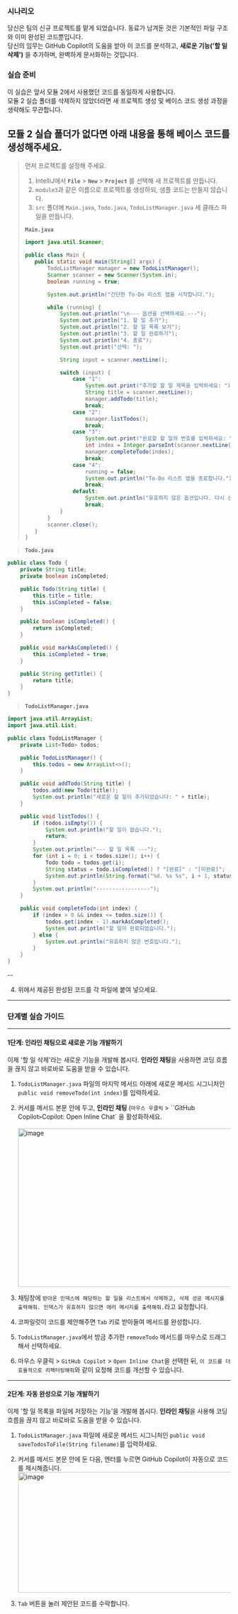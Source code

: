 ### 시나리오

당신은 팀의 신규 프로젝트를 맡게 되었습니다. 동료가 남겨둔 것은 기본적인 파일 구조와 이미 완성된 코드뿐입니다.   
당신의 임무는 GitHub Copilot의 도움을 받아 이 코드를 분석하고,  **새로운 기능('할 일 삭제')** 을 추가하며, 완벽하게 문서화하는 것입니다.  

### 실습 준비

이 실습은 앞서 모듈 2에서 사용했던 코드를 동일하게 사용합니다.  
모듈 2 실습 폴더를 삭제하지 않았더라면 새 프로젝트 생성 및 베이스 코드 생성 과정을 생략해도 무관합니다.  

모듈 2 실습 폴더가 없다면 아래 내용을 통해 베이스 코드를 생성해주세요.  
--

>먼저 프로젝트를 설정해 주세요.  
>
>1.  IntelliJ에서 **`File`** >  **`New`**  >  **`Project`** 를 선택해 새 프로젝트를 만듭니다.
>2.  `module3`과 같은 이름으로 프로젝트를 생성하되, 샘플 코드는 만들지 않습니다.
>3.  `src` 폴더에 `Main.java`, `Todo.java`, `TodoListManager.java` 세 클래스 파일을 만듭니다.
>     
>**`Main.java`**
>```java
>import java.util.Scanner;
>
>public class Main {
>    public static void main(String[] args) {
>        TodoListManager manager = new TodoListManager();
>        Scanner scanner = new Scanner(System.in);
>        boolean running = true;
>
>        System.out.println("간단한 To-Do 리스트 앱을 시작합니다.");
>
>        while (running) {
>            System.out.println("\n--- 옵션을 선택하세요 ---");
>            System.out.println("1. 할 일 추가");
>            System.out.println("2. 할 일 목록 보기");
>            System.out.println("3. 할 일 완료하기");
>            System.out.println("4. 종료");
>            System.out.print("선택: ");
>
>            String input = scanner.nextLine();
>
>            switch (input) {
>                case "1":
>                    System.out.print("추가할 할 일 제목을 입력하세요: ");
>                    String title = scanner.nextLine();
>                    manager.addTodo(title);
>                    break;
>                case "2":
>                    manager.listTodos();
>                    break;
>                case "3":
>                    System.out.print("완료할 할 일의 번호를 입력하세요: ");
>                    int index = Integer.parseInt(scanner.nextLine());
>                    manager.completeTodo(index);
>                    break;
>                case "4":
>                    running = false;
>                    System.out.println("To-Do 리스트 앱을 종료합니다.");
>                    break;
>                default:
>                    System.out.println("유효하지 않은 옵션입니다. 다시 선택해주세요.");
>                    break;
>            }
>        }
>        scanner.close();
>    }
>}
>```
  
>**`Todo.java`**  
```java
public class Todo {
    private String title;
    private boolean isCompleted;

    public Todo(String title) {
        this.title = title;
        this.isCompleted = false;
    }

    public boolean isCompleted() {
        return isCompleted;
    }

    public void markAsCompleted() {
        this.isCompleted = true;
    }

    public String getTitle() {
        return title;
    }
}
```
>**`TodoListManager.java`**  
```java
import java.util.ArrayList;
import java.util.List;

public class TodoListManager {
    private List<Todo> todos;

    public TodoListManager() {
        this.todos = new ArrayList<>();
    }

    public void addTodo(String title) {
        todos.add(new Todo(title));
        System.out.println("새로운 할 일이 추가되었습니다: " + title);
    }

    public void listTodos() {
        if (todos.isEmpty()) {
            System.out.println("할 일이 없습니다.");
            return;
        }
        System.out.println("--- 할 일 목록 ---");
        for (int i = 0; i < todos.size(); i++) {
            Todo todo = todos.get(i);
            String status = todo.isCompleted() ? "[완료]" : "[미완료]";
            System.out.println(String.format("%d. %s %s", i + 1, status, todo.getTitle()));
        }
        System.out.println("-----------------");
    }

    public void completeTodo(int index) {
        if (index > 0 && index <= todos.size()) {
            todos.get(index - 1).markAsCompleted();
            System.out.println("할 일이 완료되었습니다.");
        } else {
            System.out.println("유효하지 않은 번호입니다.");
        }
    }
}
```
>
--

  
4.  위에서 제공된 완성된 코드를 각 파일에 붙여 넣으세요.

---

### 단계별 실습 가이드

---

#### **1단계: 인라인 채팅으로 새로운 기능 개발하기**

이제 '할 일 삭제'라는 새로운 기능을 개발해 봅시다. **인라인 채팅**을 사용하면 코딩 흐름을 끊지 않고 바로바로 도움을 받을 수 있습니다.

1.  `TodoListManager.java` 파일의 마지막 메서드 아래에 새로운 메서드 시그니처인 `public void removeTodo(int index)`를 입력하세요.
2.  커서를 메서드 본문 안에 두고, **인라인 채팅** (`마우스 우클릭` > ``GitHub Copilot` > `Copilot: Open Inline Chat` 을 활성화하세요.  <br>  
<img width="617" height="357" alt="image" src="https://github.com/user-attachments/assets/2a2f0234-c35b-42df-a3f7-ac669a6fc9aa" />  <br>  

3.  채팅창에 `받아온 인덱스에 해당하는 할 일을 리스트에서 삭제하고, 삭제 성공 메시지를 출력해줘. 인덱스가 유효하지 않으면 에러 메시지를 출력해줘.`라고 요청합니다.  
4.  코파일럿이 코드를 제안해주면 `Tab` 키로 받아들여 메서드를 완성합니다.  
5.  `TodoListManager.java`에서 방금 추가한 `removeTodo` 메서드를 마우스로 드래그해서 선택하세요.  
6.  마우스 우클릭 > `GitHub Copilot` > `Open Inline Chat`을 선택한 뒤, `이 코드를 더 효율적으로 리팩터링해줘`와 같이 요청해 코드를 개선할 수 있습니다.

---

  
#### **2단계: 자동 완성으로 기능 개발하기**

이제 '할 일 목록을 파일에 저장하는 기능'을 개발해 봅시다. **인라인 채팅**을 사용해 코딩 흐름을 끊지 않고 바로바로 도움을 받을 수 있습니다.

1. `TodoListManager.java` 파일에 새로운 메서드 시그니처인 `public void saveTodosToFile(String filename)`를 입력하세요.
2. 커서를 메서드 본문 안에 둔 다음, 엔터를 누르면 GitHub Copilot이 자동으로 코드를 제시해줍니다. <br>
<img width="750" height="271" alt="image" src="https://github.com/user-attachments/assets/9e3265a7-4533-43e8-af54-3932839f77ba" />  <br>
  
3. `Tab` 버튼을 눌러 제안된 코드를 수락합니다.   


